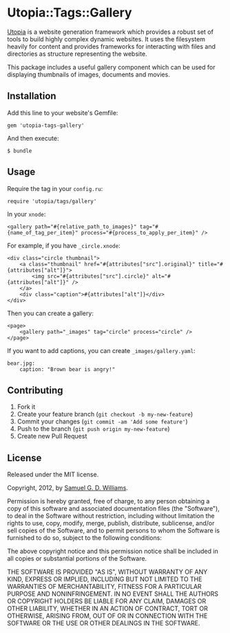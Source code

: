# Utopia::Tags::Gallery

[Utopia](http://www.codeotaku.com/projects/utopia) is a website generation framework which provides a robust set of tools to build highly complex dynamic websites. It uses the filesystem heavily for content and provides frameworks for interacting with files and directories as structure representing the website.

This package includes a useful gallery component which can be used for displaying thumbnails of images, documents and movies.

## Installation

Add this line to your website's Gemfile:

    gem 'utopia-tags-gallery'

And then execute:

    $ bundle

## Usage

Require the tag in your `config.ru`:

	require 'utopia/tags/gallery'

In your `xnode`:

	<gallery path="#{relative_path_to_images}" tag="#{name_of_tag_per_item}" process="#{process_to_apply_per_item}" />

For example, if you have `_circle.xnode`:

	<div class="circle thumbnail">
		<a class="thumbnail" href="#{attributes["src"].original}" title="#{attributes["alt"]}">
			<img src="#{attributes["src"].circle}" alt="#{attributes["alt"]}" />
		</a>
		<div class="caption">#{attributes["alt"]}</div>
	</div>

Then you can create a gallery:

	<page>	
		<gallery path="_images" tag="circle" process="circle" />
	</page>

If you want to add captions, you can create `_images/gallery.yaml`:

	bear.jpg:
	    caption: "Brown bear is angry!"

## Contributing

1. Fork it
2. Create your feature branch (`git checkout -b my-new-feature`)
3. Commit your changes (`git commit -am 'Add some feature'`)
4. Push to the branch (`git push origin my-new-feature`)
5. Create new Pull Request

## License

Released under the MIT license.

Copyright, 2012, by [Samuel G. D. Williams](http://www.codeotaku.com/samuel-williams).

Permission is hereby granted, free of charge, to any person obtaining a copy
of this software and associated documentation files (the "Software"), to deal
in the Software without restriction, including without limitation the rights
to use, copy, modify, merge, publish, distribute, sublicense, and/or sell
copies of the Software, and to permit persons to whom the Software is
furnished to do so, subject to the following conditions:

The above copyright notice and this permission notice shall be included in
all copies or substantial portions of the Software.

THE SOFTWARE IS PROVIDED "AS IS", WITHOUT WARRANTY OF ANY KIND, EXPRESS OR
IMPLIED, INCLUDING BUT NOT LIMITED TO THE WARRANTIES OF MERCHANTABILITY,
FITNESS FOR A PARTICULAR PURPOSE AND NONINFRINGEMENT. IN NO EVENT SHALL THE
AUTHORS OR COPYRIGHT HOLDERS BE LIABLE FOR ANY CLAIM, DAMAGES OR OTHER
LIABILITY, WHETHER IN AN ACTION OF CONTRACT, TORT OR OTHERWISE, ARISING FROM,
OUT OF OR IN CONNECTION WITH THE SOFTWARE OR THE USE OR OTHER DEALINGS IN
THE SOFTWARE.
